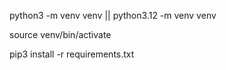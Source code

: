 python3 -m venv venv || python3.12 -m venv venv

source venv/bin/activate

pip3 install -r requirements.txt